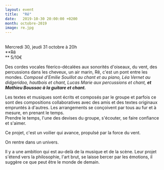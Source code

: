 ```yaml
---
layout: event
title:  "Rê"
date:   2019-10-30 20:00:00 +0200
month: octobre-2019
image: re.jpg
---
```




<br /> Mercredi 30, jeudi 31 octobre à 20h<br /> **Rê  
** 5/10€



Des cordes vocales féerico-décalées aux sonorités d'oiseaux, du vent, des percussions dans les cheveux, un air marin, Rê, c'est un pont entre les mondes. <em>Composé d’Emilie Souillot au chant et au piano, Léa Vernet au didgeridoo, hautbois et chant, Lucas Marie aux percussions et chant, <strong>et Mathieu Boussac à la guitare et chant.</strong></em>

Les textes et musiques sont écrits et composés par le groupe et parfois ce sont des compositions collaboratives avec des amis et des textes originaux empruntés à d'autres. Les arrangements se conçoivent par tous au fur et à mesure, en prenant le temps.  
Prendre le temps, l'une des devises du groupe, s'écouter, se faire confiance et s'aimer.

Ce projet, c'est un voilier qui avance, propulsé par la force du vent.

<p class="font_7">
  On rentre dans un univers.
</p>

Il y a une ambition qui est au-delà de la musique et de la scène. Leur projet s'étend vers la philosophie, l'art brut, se laisse bercer par les émotions, il suggère ce que peut être le monde de demain.

<p class="font_7">
  ​
</p>